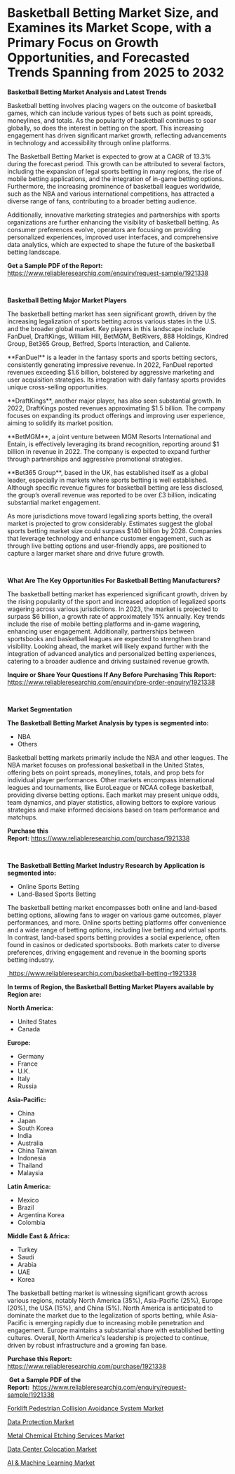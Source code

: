 <p><h1>Basketball Betting Market Size, and Examines its Market Scope, with a Primary Focus on Growth Opportunities, and Forecasted Trends Spanning from 2025 to 2032</h1></p><p><strong>Basketball Betting Market Analysis and Latest Trends</strong></p>
<p><p>Basketball betting involves placing wagers on the outcome of basketball games, which can include various types of bets such as point spreads, moneylines, and totals. As the popularity of basketball continues to soar globally, so does the interest in betting on the sport. This increasing engagement has driven significant market growth, reflecting advancements in technology and accessibility through online platforms.</p><p>The Basketball Betting Market is expected to grow at a CAGR of 13.3% during the forecast period. This growth can be attributed to several factors, including the expansion of legal sports betting in many regions, the rise of mobile betting applications, and the integration of in-game betting options. Furthermore, the increasing prominence of basketball leagues worldwide, such as the NBA and various international competitions, has attracted a diverse range of fans, contributing to a broader betting audience.</p><p>Additionally, innovative marketing strategies and partnerships with sports organizations are further enhancing the visibility of basketball betting. As consumer preferences evolve, operators are focusing on providing personalized experiences, improved user interfaces, and comprehensive data analytics, which are expected to shape the future of the basketball betting landscape.</p></p>
<p><strong>Get a Sample PDF of the Report:&nbsp;</strong> <a href="https://www.reliableresearchiq.com/enquiry/request-sample/1921338?utm_campaign=1082&utm_medium=2&utm_source=Github&utm_content=ia&utm_term=10032025&utm_id=basketball-betting">https://www.reliableresearchiq.com/enquiry/request-sample/1921338</a></p>
<p>&nbsp;</p>
<p><strong>Basketball Betting Major Market Players</strong></p>
<p><p>The basketball betting market has seen significant growth, driven by the increasing legalization of sports betting across various states in the U.S. and the broader global market. Key players in this landscape include FanDuel, DraftKings, William Hill, BetMGM, BetRivers, 888 Holdings, Kindred Group, Bet365 Group, Betfred, Sports Interaction, and Caliente.</p><p>**FanDuel** is a leader in the fantasy sports and sports betting sectors, consistently generating impressive revenue. In 2022, FanDuel reported revenues exceeding $1.6 billion, bolstered by aggressive marketing and user acquisition strategies. Its integration with daily fantasy sports provides unique cross-selling opportunities.</p><p>**DraftKings**, another major player, has also seen substantial growth. In 2022, DraftKings posted revenues approximating $1.5 billion. The company focuses on expanding its product offerings and improving user experience, aiming to solidify its market position. </p><p>**BetMGM**, a joint venture between MGM Resorts International and Entain, is effectively leveraging its brand recognition, reporting around $1 billion in revenue in 2022. The company is expected to expand further through partnerships and aggressive promotional strategies.</p><p>**Bet365 Group**, based in the UK, has established itself as a global leader, especially in markets where sports betting is well established. Although specific revenue figures for basketball betting are less disclosed, the group’s overall revenue was reported to be over £3 billion, indicating substantial market engagement.</p><p>As more jurisdictions move toward legalizing sports betting, the overall market is projected to grow considerably. Estimates suggest the global sports betting market size could surpass $140 billion by 2028. Companies that leverage technology and enhance customer engagement, such as through live betting options and user-friendly apps, are positioned to capture a larger market share and drive future growth.</p></p>
<p>&nbsp;</p>
<p><strong>What Are The Key Opportunities For Basketball Betting Manufacturers?</strong></p>
<p><p>The basketball betting market has experienced significant growth, driven by the rising popularity of the sport and increased adoption of legalized sports wagering across various jurisdictions. In 2023, the market is projected to surpass $6 billion, a growth rate of approximately 15% annually. Key trends include the rise of mobile betting platforms and in-game wagering, enhancing user engagement. Additionally, partnerships between sportsbooks and basketball leagues are expected to strengthen brand visibility. Looking ahead, the market will likely expand further with the integration of advanced analytics and personalized betting experiences, catering to a broader audience and driving sustained revenue growth.</p></p>
<p><strong>Inquire or Share Your Questions If Any Before Purchasing This Report:</strong> <a href="https://www.reliableresearchiq.com/enquiry/pre-order-enquiry/1921338?utm_campaign=1082&utm_medium=2&utm_source=Github&utm_content=ia&utm_term=10032025&utm_id=basketball-betting">https://www.reliableresearchiq.com/enquiry/pre-order-enquiry/1921338</a></p>
<p>&nbsp;</p>
<p><strong>Market Segmentation</strong></p>
<p><strong>The Basketball Betting Market Analysis by types is segmented into:</strong></p>
<p><ul><li>NBA</li><li>Others</li></ul></p>
<p><p>Basketball betting markets primarily include the NBA and other leagues. The NBA market focuses on professional basketball in the United States, offering bets on point spreads, moneylines, totals, and prop bets for individual player performances. Other markets encompass international leagues and tournaments, like EuroLeague or NCAA college basketball, providing diverse betting options. Each market may present unique odds, team dynamics, and player statistics, allowing bettors to explore various strategies and make informed decisions based on team performance and matchups.</p></p>
<p><strong>Purchase this Report:&nbsp;</strong><a href="https://www.reliableresearchiq.com/purchase/1921338?utm_campaign=1082&utm_medium=2&utm_source=Github&utm_content=ia&utm_term=10032025&utm_id=basketball-betting">https://www.reliableresearchiq.com/purchase/1921338</a></p>
<p>&nbsp;</p>
<p><strong>The Basketball Betting Market Industry Research by Application is segmented into:</strong></p>
<p><ul><li>Online Sports Betting</li><li>Land-Based Sports Betting</li></ul></p>
<p><p>The basketball betting market encompasses both online and land-based betting options, allowing fans to wager on various game outcomes, player performances, and more. Online sports betting platforms offer convenience and a wide range of betting options, including live betting and virtual sports. In contrast, land-based sports betting provides a social experience, often found in casinos or dedicated sportsbooks. Both markets cater to diverse preferences, driving engagement and revenue in the booming sports betting industry.</p></p>
<p><a href="https://www.reliableresearchiq.com/basketball-betting-r1921338?utm_campaign=1082&utm_medium=2&utm_source=Github&utm_content=ia&utm_term=10032025&utm_id=basketball-betting">&nbsp;https://www.reliableresearchiq.com/basketball-betting-r1921338</a></p>
<p><strong>In terms of Region, the Basketball Betting Market Players available by Region are:</strong></p>
<p>
    <p> <strong> North America: </strong>
        <ul>
            <li>United States</li>
            <li>Canada</li>
        </ul>
        </p> 
    <p> <strong> Europe: </strong>
        <ul>
            <li>Germany</li>
            <li>France</li>
            <li>U.K.</li>
            <li>Italy</li>
            <li>Russia</li>
        </ul>
        </p> 
    <p> <strong> Asia-Pacific: </strong>
        <ul>
            <li>China</li>
            <li>Japan</li>
            <li>South Korea</li>
            <li>India</li>
            <li>Australia</li>
            <li>China Taiwan</li>
            <li>Indonesia</li>
            <li>Thailand</li>
            <li>Malaysia</li>
        </ul>
        </p> 
    <p> <strong> Latin America: </strong>
        <ul>
            <li>Mexico</li>
            <li>Brazil</li>
            <li>Argentina Korea</li>
            <li>Colombia</li>
        </ul>
        </p> 
    <p> <strong> Middle East & Africa: </strong>
        <ul>
            <li>Turkey</li>
            <li>Saudi</li>
            <li>Arabia</li>
            <li>UAE</li>
            <li>Korea</li>
        </ul>
    </p>
    </p>
<p><p>The basketball betting market is witnessing significant growth across various regions, notably North America (35%), Asia-Pacific (25%), Europe (20%), the USA (15%), and China (5%). North America is anticipated to dominate the market due to the legalization of sports betting, while Asia-Pacific is emerging rapidly due to increasing mobile penetration and engagement. Europe maintains a substantial share with established betting cultures. Overall, North America's leadership is projected to continue, driven by robust infrastructure and a growing fan base.</p></p>
<p><strong>Purchase this Report: </strong><a href="https://www.reliableresearchiq.com/purchase/1921338?utm_campaign=1082&utm_medium=2&utm_source=Github&utm_content=ia&utm_term=10032025&utm_id=basketball-betting">https://www.reliableresearchiq.com/purchase/1921338</a></p>
<p>&nbsp;<strong>Get a Sample PDF of the Report:&nbsp;&nbsp;</strong><a href="https://www.reliableresearchiq.com/enquiry/request-sample/1921338?utm_campaign=1082&utm_medium=2&utm_source=Github&utm_content=ia&utm_term=10032025&utm_id=basketball-betting">https://www.reliableresearchiq.com/enquiry/request-sample/1921338</a></p>
<p><strong></strong></p>
<p><p><a href="https://github.com/heinslakey2x/Market-Research-Report-List-1/blob/main/forklift-pedestrian-collision-avoidance-system-market.md?utm_campaign=1082&utm_medium=2&utm_source=Github&utm_content=ia&utm_term=10032025&utm_id=basketball-betting">Forklift Pedestrian Collision Avoidance System Market</a></p><p><a href="https://github.com/bauldlimle6h/Market-Research-Report-List-1/blob/main/data-protection-market.md?utm_campaign=1082&utm_medium=2&utm_source=Github&utm_content=ia&utm_term=10032025&utm_id=basketball-betting">Data Protection Market</a></p><p><a href="https://github.com/buseknoden2b/Market-Research-Report-List-1/blob/main/metal-chemical-etching-services-market.md?utm_campaign=1082&utm_medium=2&utm_source=Github&utm_content=ia&utm_term=10032025&utm_id=basketball-betting">Metal Chemical Etching Services Market</a></p><p><a href="https://github.com/sternymkere4/Market-Research-Report-List-1/blob/main/data-center-colocation-market.md?utm_campaign=1082&utm_medium=2&utm_source=Github&utm_content=ia&utm_term=10032025&utm_id=basketball-betting">Data Center Colocation Market</a></p><p><a href="https://github.com/shimweummul/Market-Research-Report-List-1/blob/main/ai-machine-learning-market.md?utm_campaign=1082&utm_medium=2&utm_source=Github&utm_content=ia&utm_term=10032025&utm_id=basketball-betting">AI & Machine Learning Market</a></p></p>